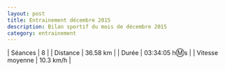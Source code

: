 ```yaml
---
layout: post
title: Entrainement décembre 2015
description: Bilan sportif du mois de décembre 2015
category: entrainement
---
```


| Séances          | 8              |
| Distance         | 36.58  km      |
| Durée            | 03:34:05 h:m:s |
| Vitesse moyenne  | 10.3 km/h      |
